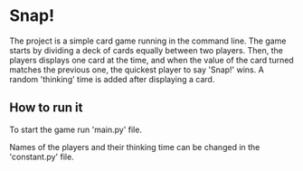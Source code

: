 # Snap!
The project is a simple card game running in the command line. 
The game starts by dividing a deck of cards equally between two players. Then, the players displays one card at the time, 
and when the value of the card turned matches the previous one, the quickest player to say 'Snap!' wins. 
A random 'thinking' time is added after displaying a card.


## How to run it
To start the game run 'main.py' file. 

Names of the players and their thinking time can be changed in the 'constant.py' file. 

